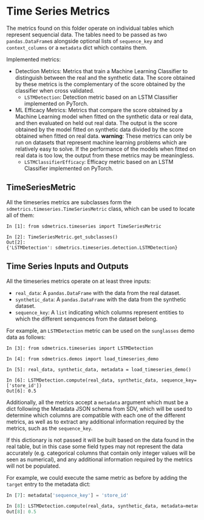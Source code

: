 # Time Series Metrics

The metrics found on this folder operate on individual tables which represent sequencial data.
The tables need to be passed as two `pandas.DataFrame`s alongside optional lists of
`sequence_key` and `context_columns` or a `metadata` dict which contains them.

Implemented metrics:

* Detection Metrics: Metrics that train a Machine Learning Classifier to distinguish between
  the real and the synthetic data. The score obtained by these metrics is the complementary of the
  score obtained by the classifier when cross validated.
    * `LSTMDetection`: Detection metric based on an LSTM Classifier implemented on PyTorch.
* ML Efficacy Metrics: Metrics that compare the score obtained by a Machine Learning model
  when fitted on the synthetic data or real data, and then evaluated on held out real data.
  The output is the score obtained by the model fitted on synthetic data divided by the score
  obtained when fitted on real data. **warning**: These metrics can only be run on datasets
  that represent machine learning problems which are relatively easy to solve. If the performance
  of the models when fitted on real data is too low, the output from these metrics may be
  meaningless.
    * `LSTMClassifierEfficacy`: Efficacy metric based on an LSTM Classifier implemented on PyTorch.

## TimeSeriesMetric

All the timeseries metrics are subclasses form the `sdmetrics.timeseries.TimeSeriesMetric`
class, which can be used to locate all of them:

```python3
In [1]: from sdmetrics.timeseries import TimeSeriesMetric

In [2]: TimeSeriesMetric.get_subclasses()
Out[2]:
{'LSTMDetection': sdmetrics.timeseries.detection.LSTMDetection}
```

## Time Series Inputs and Outputs

All the timeseries metrics operate on at least three inputs:

* `real_data`: A `pandas.DataFrame` with the data from the real dataset.
* `synthetic_data`: A `pandas.DataFrame` with the data from the synthetic dataset.
* `sequence_key`: A `list` indicating which columns represent entities to which
  the different senquences from the dataset belong.

For example, an `LSTMDetection` metric can be used on the `sunglasses` demo data as follows:

```python3
In [3]: from sdmetrics.timeseries import LSTMDetection

In [4]: from sdmetrics.demos import load_timeseries_demo

In [5]: real_data, synthetic_data, metadata = load_timeseries_demo()

In [6]: LSTMDetection.compute(real_data, synthetic_data, sequence_key=['store_id'])
Out[6]: 0.5
```

Additionally, all the metrics accept a `metadata` argument which must be a dict following
the Metadata JSON schema from SDV, which will be used to determine which columns are compatible
with each one of the different metrics, as well as to extract any additional information required
by the metrics, such as the `sequence_key`.

If this dictionary is not passed it will be built based on the data found in the real table,
but in this case some field types may not represent the data accurately (e.g. categorical
columns that contain only integer values will be seen as numerical), and any additional
information required by the metrics will not be populated.

For example, we could execute the same metric as before by adding the `target` entry to the
metadata dict:

```python
In [7]: metadata['sequence_key'] = 'store_id'

In [8]: LSTMDetection.compute(real_data, synthetic_data, metadata=metadata)
Out[8]: 0.5
```
